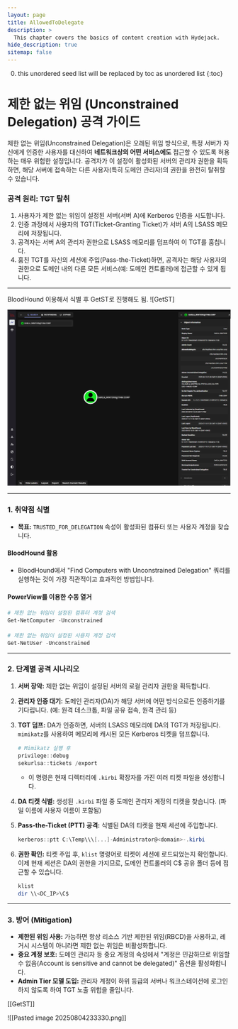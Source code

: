 ```yaml
---
layout: page
title: AllowedToDelegate
description: >
  This chapter covers the basics of content creation with Hydejack.
hide_description: true
sitemap: false
---
```


0. this unordered seed list will be replaced by toc as unordered list
{:toc}

# 제한 없는 위임 (Unconstrained Delegation) 공격 가이드

제한 없는 위임(Unconstrained Delegation)은 오래된 위임 방식으로, 특정 서버가 자신에게 인증한 사용자를 대신하여 **네트워크상의 어떤 서비스에도** 접근할 수 있도록 허용하는 매우 위험한 설정입니다. 공격자가 이 설정이 활성화된 서버의 관리자 권한을 획득하면, 해당 서버에 접속하는 다른 사용자(특히 도메인 관리자)의 권한을 완전히 탈취할 수 있습니다.

### **공격 원리: TGT 탈취**

1.  사용자가 제한 없는 위임이 설정된 서버(서버 A)에 Kerberos 인증을 시도합니다.
2.  인증 과정에서 사용자의 TGT(Ticket-Granting Ticket)가 서버 A의 LSASS 메모리에 저장됩니다.
3.  공격자는 서버 A의 관리자 권한으로 LSASS 메모리를 덤프하여 이 TGT를 훔칩니다.
4.  훔친 TGT를 자신의 세션에 주입(Pass-the-Ticket)하면, 공격자는 해당 사용자의 권한으로 도메인 내의 다른 모든 서비스(예: 도메인 컨트롤러)에 접근할 수 있게 됩니다.

---

BloodHound 이용해서 식별 후 GetST로 진행해도 됨.
![GetST]

![Pasted_image_20250804233330.png](/image/Pasted_image_20250804233330.png)

---

### **1. 취약점 식별**

- **목표:** `TRUSTED_FOR_DELEGATION` 속성이 활성화된 컴퓨터 또는 사용자 계정을 찾습니다.

#### **BloodHound 활용**
- BloodHound에서 "Find Computers with Unconstrained Delegation" 쿼리를 실행하는 것이 가장 직관적이고 효과적인 방법입니다.

#### **PowerView를 이용한 수동 열거**

```powershell
# 제한 없는 위임이 설정된 컴퓨터 계정 검색
Get-NetComputer -Unconstrained

# 제한 없는 위임이 설정된 사용자 계정 검색
Get-NetUser -Unconstrained
```

---

### **2. 단계별 공격 시나리오**

1.  **서버 장악:** 제한 없는 위임이 설정된 서버의 로컬 관리자 권한을 획득합니다.

2.  **관리자 인증 대기:** 도메인 관리자(DA)가 해당 서버에 어떤 방식으로든 인증하기를 기다립니다. (예: 원격 데스크톱, 파일 공유 접속, 원격 관리 등)

3.  **TGT 덤프:** DA가 인증하면, 서버의 LSASS 메모리에 DA의 TGT가 저장됩니다. `mimikatz`를 사용하여 메모리에 캐시된 모든 Kerberos 티켓을 덤프합니다.
    ```powershell
    # Mimikatz 실행 후
    privilege::debug
    sekurlsa::tickets /export
    ```
    - 이 명령은 현재 디렉터리에 `.kirbi` 확장자를 가진 여러 티켓 파일을 생성합니다.

4.  **DA 티켓 식별:** 생성된 `.kirbi` 파일 중 도메인 관리자 계정의 티켓을 찾습니다. (파일 이름에 사용자 이름이 포함됨)

5.  **Pass-the-Ticket (PTT) 공격:** 식별된 DA의 티켓을 현재 세션에 주입합니다.
    ```powershell
    kerberos::ptt C:\Temp\\\[...]-Administrator@<domain>-.kirbi
    ```

6.  **권한 확인:** 티켓 주입 후, `klist` 명령어로 티켓이 세션에 로드되었는지 확인합니다. 이제 현재 세션은 DA의 권한을 가지므로, 도메인 컨트롤러의 C$ 공유 폴더 등에 접근할 수 있습니다.
    ```powershell
    klist
    dir \\<DC_IP>\C$
    ```

---

### **3. 방어 (Mitigation)**

- **제한된 위임 사용:** 가능하면 항상 리소스 기반 제한된 위임(RBCD)을 사용하고, 레거시 시스템이 아니라면 제한 없는 위임은 비활성화합니다.
- **중요 계정 보호:** 도메인 관리자 등 중요 계정의 속성에서 "계정은 민감하므로 위임할 수 없음(Account is sensitive and cannot be delegated)" 옵션을 활성화합니다.
- **Admin Tier 모델 도입:** 관리자 계정이 하위 등급의 서버나 워크스테이션에 로그인하지 않도록 하여 TGT 노출 위험을 줄입니다.










[[GetST]]

![[Pasted image 20250804233330.png]]

